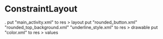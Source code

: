 # ConstraintLayout
.
put "main_activity.xml" to res > layout
put "rounded_button.xml" "rounded_top_background.xml" "underline_style.xml" to res > drawable
put "color.xml" to res > values
